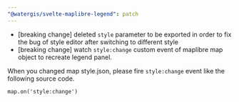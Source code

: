 ```yaml
---
"@watergis/svelte-maplibre-legend": patch
---
```


- [breaking change] deleted `style` parameter to be exported in order to fix the bug of style editor after switching to different style
- [breaking change] watch `style:change` custom event of maplibre map object to recreate legend panel.

When you changed map style.json, please fire `style:change` event like the following source code.

```
map.on('style:change')
```
